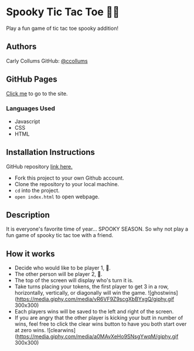 # Spooky Tic Tac Toe 🎃👻

Play a fun game of tic tac toe spooky addition!

## Authors

Carly Collums GitHub: <a href="https://github.com/ccollums">@ccollums</a>

## GitHub Pages

<a href="https://ccollums.github.io/spooky-tic-tac-toe/">Click me</a> to go to the site.

### Languages Used

- Javascript
- CSS
- HTML

## Installation Instructions

GitHub repository <a href="https://github.com/ccollums/spooky-tic-tac-toe">link here.</a>

- Fork this project to your own Github account.
- Clone the repository to your local machine.
- `cd` into the project.
- `open index.html` to open webpage.

## Description

It is everyone's favorite time of year... SPOOKY SEASON. So why not play a fun game of spooky tic tac toe with a friend.

## How it works

- Decide who would like to be player 1, 🎃.
- The other person will be player 2, 👻.
- The top of the screen will display who's turn it is.
- Take turns placing your tokens, the first player to get 3 in a row, horizontally, vertically, or diagonally will win the game.
![ghostwins](https://media.giphy.com/media/vR6VF9Z9scgXbBYxgQ/giphy.gif 300x300)
- Each players wins will be saved to the left and right of the screen.
- If you are angry that the other player is kicking your butt in number of wins, feel free to click the clear wins button to have you both start over at zero wins. 
![clearwins](https://media.giphy.com/media/a0MAvXeHo9SNsgYwqM/giphy.gif 300x300)

